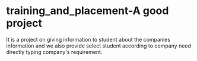 # training_and_placement-A good project
It is a project on giving information to student about the companies information and we also provide select student according to company need directly typing company's requirement.
